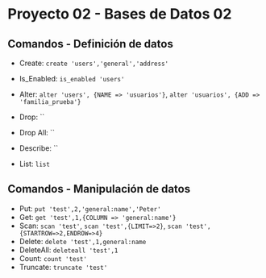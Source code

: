 # Proyecto 02 - Bases de Datos 02

## Comandos - Definición de datos
- Create: `create 'users','general','address'`
- Is_Enabled: `is_enabled 'users'`
- Alter: `alter 'users', {NAME => 'usuarios'}`, `alter 'usuarios', {ADD => 'familia_prueba'}`

- Drop: ``
- Drop All: ``
- Describe: ``
- List: `list`

## Comandos - Manipulación de datos
- Put: `put 'test',2,'general:name','Peter'`
- Get: `get 'test',1,{COLUMN => 'general:name'}`
- Scan: `scan 'test'`, `scan 'test',{LIMIT=>2}`, `scan 'test',{STARTROW=>2,ENDROW=>4}`
- Delete: `delete 'test',1,general:name`
- DeleteAll: `deleteall 'test',1`
- Count: `count 'test'`
- Truncate: `truncate 'test'`